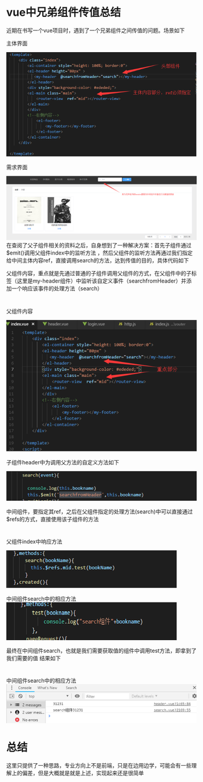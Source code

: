 vue中兄弟组件传值总结
=====
近期在书写一个vue项目时，遇到了一个兄弟组件之间传值的问题。场景如下

主体界面

![index组件](https://raw.githubusercontent.com/lstao/file/master/vue1.png)

需求界面

![需求界面](https://raw.githubusercontent.com/lstao/file/master/vue2.png)
在查阅了父子组件相关的资料之后，自身想到了一种解决方案：首先子组件通过$emit()调用父组件index中的监听方法 ，然后父组件的监听方法再通过我们指定给中间主体内容ref，直接调用search的方法，达到传值的目的，具体代码如下<br>

父组件内容，重点就是先通过普通的子组件调用父组件的方式，在父组件中的子标签（这里是my-header组件）中监听该自定义事件（searchfromHeader）并添加一个响应该事件的处理方法（search）
#

父组件内容

![index组件](https://raw.githubusercontent.com/lstao/file/master/vue3.png)

子组件header中为调用父方法的自定义方法如下

![header组件](https://raw.githubusercontent.com/lstao/file/master/vue4.png)

中间组件，要指定其ref，之后在父组件指定的处理方法(search)中可以直接通过$refs的方式，直接使用该子组件的方法
#

父组件index中响应方法

![index组件](https://raw.githubusercontent.com/lstao/file/master/vue5.png)

中间组件search中的相应方法
![search组件](https://raw.githubusercontent.com/lstao/file/master/vue6.png)




最终在中间组件search，也就是我们需要获取值的组件中调用test方法，即拿到了我们需要的值
结果如下
#
中间组件search中的相应方法
![结果](https://raw.githubusercontent.com/lstao/file/master/vue7.png)


总结
=====
这里只提供了一种思路，专业方向上不是前端，只是在边用边学，可能会有一些理解上的偏差，但是大概就是就是上述，实现起来还是很简单
